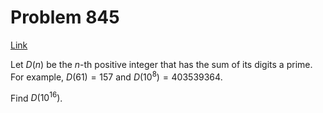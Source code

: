 # Problem 845

[Link](https://projecteuler.net/problem=845)

Let $D(n)$ be the $n$-th positive integer that has the sum of its digits a prime.  
For example, $D(61) = 157$ and $D(10^8) = 403539364$.

Find $D(10^{16})$.
